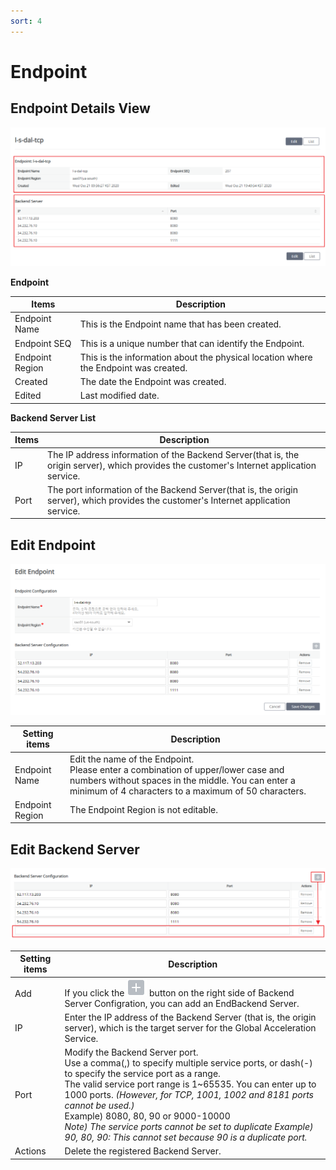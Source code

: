 ```yaml
---
sort: 4
---
```


# Endpoint

## Endpoint Details View

![Endpoint Details View Screenshot](/images/Endpoint_Details.png)

**Endpoint**

| Items | Description |
|---|---|
| Endpoint Name | This is the Endpoint name that has been created.  |
| Endpoint SEQ | This is a unique number that can identify the Endpoint.  |
| Endpoint Region | This is the information about the physical location where the Endpoint was created.  |
| Created | The date the Endpoint was created.  |
| Edited | Last modified date.  |

**Backend Server List**

| Items | Description |
|---|---|
| IP | The IP address information of the Backend Server(that is, the origin server), which provides the customer's Internet application service.  |
| Port | The port information of the Backend Server(that is, the origin server), which provides the customer's Internet application service.  |

## Edit Endpoint

![Edit Endpoint Screenshot](/images/Endpoint_Edit.png)

| Setting items | Description |
|---|---|
| Endpoint Name | Edit the name of the Endpoint.<br> Please enter a combination of upper/lower case and numbers without spaces in the middle. You can enter a minimum of 4 characters to a maximum of 50 characters.  |
| Endpoint Region  | The Endpoint Region is not editable. |

## Edit Backend Server

![Edit Endpoint Screenshot](/images/Backend_Edit.png)

| Setting items | Description |
|---  |---|
| Add | If you click the ![Icon Add button](/images/Icon_Add.png) button on the right side of Backend Server Configration, you can add an EndBackend Server.   |
| IP | Enter the IP address of the Backend Server (that is, the origin server), which is the target server for the Global Acceleration Service.  |
| Port | Modify the Backend Server port.<br> Use a comma(,) to specify multiple service ports, or dash(-) to specify the service port as a range. <br>The valid service port range is 1~65535.  You can enter up to 1000 ports. *(However, for TCP, 1001, 1002 and 8181 ports cannot be used.)*<br> Example) 8080, 80, 90 or 9000-10000<br> *Note) The service ports cannot be set to duplicate Example) 90, 80, 90: This cannot set because 90 is a duplicate port.*  |
| Actions | Delete the registered Backend Server.  |





